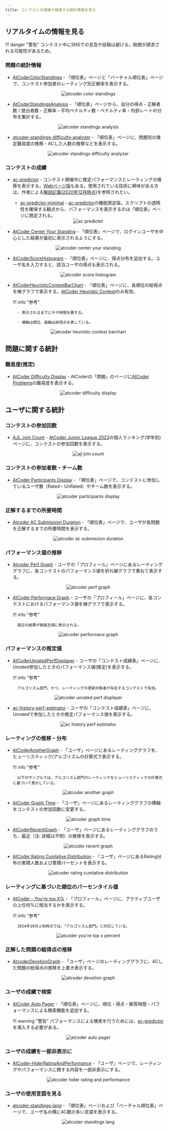 ```yaml
---
title: コンテストの成績や関連する統計情報を見る
---
```


## リアルタイムの情報を見る

!!! danger "警告"
    コンテスト中にSNSでの言及や投稿は避ける。賠償が請求される可能性があるため。

### 問題の統計情報

- [AtCoderColorStandings](https://greasyfork.org/ja/scripts/423713-atcodercolorstandings) - 「順位表」ページと「バーチャル順位表」ページで、コンテスト参加者のレーティング別正解率を表示する。

    <div align="center">
      <img loading = "lazy" src="../../images/userscript/atcoder_color_standings.png" alt="atcoder color standings">
    </div>

- [AtCoderStandingsAnalysis](https://greasyfork.org/ja/scripts/398439-atcoderstandingsanalysis) - 「順位表」ページから、自分の得点・正解者数 / 提出者数・正解率・平均ペナルティ数・ペナルティ率・内部レートの分布を集計する。

    <div align="center">
      <img loading = "lazy" src="../../images/userscript/atcoder_standings_analysis.png" alt="atcoder standings analysis">
    </div>

- [atcoder-standings-difficulty-analyzer](https://greasyfork.org/ja/scripts/419541-atcoder-standings-difficulty-analyzer) - 「順位表」ページに、問題別の推定難易度の推移・ACした人数の推移などを表示する。

    <div align="center">
      <img loading = "lazy" src="../../images/userscript/atcoder_standings_difficulty_analyzer.png" alt="atcoder standings difficulty analyzer">
    </div>

### コンテストの成績

- [ac-predictor](https://greasyfork.org/ja/scripts/369954-ac-predictor) - コンテスト開催中に推定パフォーマンスとレーティングの推移を表示する。[Webページ版](https://ac-predictor.com/)もある。使用されている技術に興味がある方は、作者による[解説記事(2020年12月時点)](https://qiita.com/keymoon/items/e83259f882f26c8f10a1)を参照されたい。
    - [ac-predictor-minimal](https://greasyfork.org/ja/scripts/386999-ac-predictor-minimal) - [ac-predictor](https://greasyfork.org/ja/scripts/369954-ac-predictor)の機能限定版。スクリプトの透明性を確保する観点から、パフォーマンスを表示するのは「順位表」ページに限定される。

    <div align="center">
      <img loading = "lazy" src="../../images/userscript/atcoder_predictor.png" alt="ac predictor">
    </div>

- [AtCoder Center Your Standing](https://greasyfork.org/ja/scripts/496241-atcoder-center-your-standing) - 「順位表」ページで、ログインユーザを中心とした結果が最初に表示されるようにする。

    <div align="center">
      <img loading="lazy" src="../../images/userscript/atcoder_center_your_standing.png" alt="atcoder center your standing">
    </div>

- [AtCoderScoreHistogram](https://greasyfork.org/ja/scripts/462131-atcoderscorehistogram) - 「順位表」ページに、得点分布を追加する。ユーザ名を入力すると、該当ユーザの得点も表示される。

    <div align="center">
      <img loading = "lazy" src="../../images/userscript/atcoder_score_histogram.png" alt="atcoder score histogram">
    </div>

- [AtCoderHeuristicContestBarChart](https://greasyfork.org/ja/scripts/477377-atcoderheuristiccontestbarchart) - 「順位表」ページに、各順位の総得点を棒グラフで表示する。[AtCoder Heuristic Contest](https://atcoder.jp/contests/archive?ratedType=4&category=0&keyword=AtCoder+Heuristic+Contest)のみ有効。

    !!! info "参考"

        - 表示されるまでにやや時間を要する。

        - 横軸は順位、縦軸は総得点を表している。

    <div align="center">
      <img loading = "lazy" src="../../images/userscript/atcoder_heuristic_contest_barchart.png" alt="atcoder heuristic contest barchart">
    </div>

## 問題に関する統計

### 難易度(推定)

- [AtCoder Difficulty Display](https://greasyfork.org/ja/scripts/397185-atcoder-difficulty-display) - AtCoderの「問題」のページに[AtCoder Problems](https://kenkoooo.com/atcoder/)の難易度を表示する。

    <div align="center">
      <img loading = "lazy" src="../../images/userscript/atcoder_difficulty_display.png" alt="atcoder difficulty display">
    </div>

## ユーザに関する統計

### コンテストの参加回数

- [AJL Join Count](https://greasyfork.org/ja/scripts/472659-ajl-join-count) - [AtCoder Junior League 2023](https://atcoder.jp/contests/ajl2023)の個人ランキング(学年別)ページに、コンテストの参加回数を表示する。

    <div align="center">
      <img loading = "lazy" src="../../images/userscript/ajl_join_count.png" alt="ajl join count">
    </div>

### コンテストの参加者数・チーム数

- [AtCoder Participants Display](https://greasyfork.org/ja/scripts/523852-atcoder-participants-display) - 「順位表」ページで、コンテストに参加しているユーザ数（Rated・UnRated）やチーム数を表示する。

    <div align="center">
      <img loading="lazy" src="../../images/userscript/atcoder_participants_display.png" alt="atcoder participants display">
    </div>

### 正解するまでの所要時間

- [Atcoder AC Submission Duration](https://greasyfork.org/ja/scripts/500705-atcoder-ac-submission-duration) - 「順位表」ページで、ユーザが各問題を正解するまでの所要時間を表示する。

    <div align="center">
      <img loading = "lazy" src="../../images/userscript/atcoder_ac_submission_duration.png" alt="atcoder ac submission duration">
    </div>

### パフォーマンス値の推移

- [Atcoder Perf Graph](https://greasyfork.org/ja/scripts/476103-atcoder-perf-graph) - ユーザの「プロフィール」ページにあるレーティンググラフに、各コンテストのパフォーマンス値を折れ線グラフで重ねて表示する。

    <div align="center">
      <img loading = "lazy" src="../../images/userscript/atcoder_perf_graph.png" alt="atcoder perf graph">
    </div>

- [AtCoder Performace Graph](https://greasyfork.org/ja/scripts/473409-atcoder-performace-graph) - ユーザの「プロフィール」ページに、各コンテストにおけるパフォーマンス値を棒グラフで表示する。

    !!! info "参考"

        直近の結果が画面左端に表示される。

    <div align="center">
      <img loading = "lazy" src="../../images/userscript/atcoder_performace_graph.png" alt="atcoder performace graph">
    </div>

### パフォーマンスの推定値

- [AtCoderUnratedPerfDisplayer](https://greasyfork.org/ja/scripts/457150-atcoderunratedperfdisplayer) - ユーザの「コンテスト成績表」ページに、Unrated参加したときのパフォーマンス値(推定)を表示する。

    !!! info "参考"

        アルゴリズム部門、かつ、レーティングの更新対象者が存在するコンテストで有効。

    <div align="center">
      <img loading = "lazy" src="../../images/userscript/atcoder_unrated_perf_displayer.png" alt="atcoder unrated perf displayer">
    </div>

- [ac-history-perf-estimator](https://greasyfork.org/ja/scripts/535100-ac-history-perf-estimator) - ユーザの「コンテスト成績表」ページに、Unratedで参加したときの推定パフォーマンス値を表示する。

    <div align="center">
      <img loading="lazy" src="../../images/userscript/ac_history_perf_estimator.png" alt="ac history perf estimator">
    </div>

### レーティングの推移・分布

- [AtCoderAnotherGraph](https://greasyfork.org/ja/scripts/455542-atcoderanothergraph) - 「ユーザ」ページにあるレーティンググラフ︎を、ヒューリスティック/アルゴリズムの計算式で表示する。

    !!! info "参考"

        以下のサンプルでは、アルゴリズム部門のレーティングをヒューリスティックの計算式に基づいて表示している。

    <div align="center">
      <img loading = "lazy" src="../../images/userscript/atcoder_another_graph.png" alt="atcoder another graph">
    </div>

- [AtCoder Graph Time](https://greasyfork.org/ja/scripts/454517-atcoder-graph-time) - 「ユーザ」ページにあるレーティンググラフの横軸をコンテストの参加回数に変更する。

    <div align="center">
      <img loading = "lazy" src="../../images/userscript/atcoder_graph_time.png" alt="atcoder graph time">
    </div>

- [AtCoderRecentGraph](https://greasyfork.org/ja/scripts/418562-atcoderrecentgraph) - 「ユーザ」ページにあるレーティンググラフのうち、最近（注: 詳細は不明）の推移を表示する。

    <div align="center">
      <img loading = "lazy" src="../../images/userscript/atcoder_recent_graph.png" alt="atcoder recent graph">
    </div>

- [AtCoder Rating Cumlative Distribution](https://greasyfork.org/ja/scripts/419055-atcoder-rating-cumlative-distribution) - 「ユーザ」ページにあるRating分布の累積人数および累積パーセントを表示する。

    <div align="center">
      <img loading = "lazy" src="../../images/userscript/atcoder_rating_cumlative_distribution.png" alt="atcoder rating cumlative distribution">
    </div>

### レーティングに基づいた順位のパーセンタイル値

- [AtCoder - You're top X%](https://greasyfork.org/ja/scripts/511580-atcoder-you-re-top-x-only-for-algorithm-ranking) - 「プロフィール」ページに、アクティブユーザの上位何%に相当するかを表示する。

    !!! info "参考"

        2024年10月上旬時点では、「アルゴリズム部門」に対応している。

    <div align="center">
      <img loading="lazy" src="../../images/userscript/atcoder_youre_top_xpercent.png" alt="atcoder you're top x percent">
    </div>

### 正解した問題の総得点の推移

- [AtcoderDevotionGraph](https://greasyfork.org/ja/scripts/416588-atcoderdevotiongraph) - 「ユーザ」ページのレーティンググラフに、ACした問題の総得点の推移を上書き表示する。

    <div align="center">
      <img loading = "lazy" src="../../images/userscript/atcoder_devotion_graph.png" alt="atcoder devotion graph">
    </div>

### ユーザの成績で検索

- [AtCoder Auto Pager](https://greasyfork.org/ja/scripts/421991-atcoder-auto-pager) - 「順位表」ページに、順位・得点・解答時間・パフォーマンスによる検索機能を追加する。

    !!! warning "警告"
        パフォーマンスによる検索を行うためには、[ac-predictor](https://greasyfork.org/ja/scripts/369954-ac-predictor)を導入する必要がある。

    <div align="center">
      <img loading = "lazy" src="../../images/userscript/atcoder_auto_pager.png" alt="atcoder auto pager">
    </div>

### ユーザの成績を一部非表示に

- [AtCoder-HiderRatingAndPerformance](https://greasyfork.org/ja/scripts/492653-atcoder-hiderratingandperformance) - 「ユーザ」ページで、レーティングやパフォーマンスに関する内容を一部非表示にする。

    <div align="center">
      <img loading="lazy" src="../../images/userscript/atcoder_hider_rating_and_performance.png" alt="atcoder hider rating and performance">
    </div>

### ユーザの使用言語を見る

- [atcoder-standings-lang](https://greasyfork.org/ja/scripts/415894-atcoder-standings-lang) - 「順位表」ページおよび「バーチャル順位表」ページで、ユーザ名の横にAC数の多い言語を表示する。

    <div align="center">
      <img loading = "lazy" src="../../images/userscript/atcoder-standings-lang.png" alt="atcoder standings lang">
    </div>
